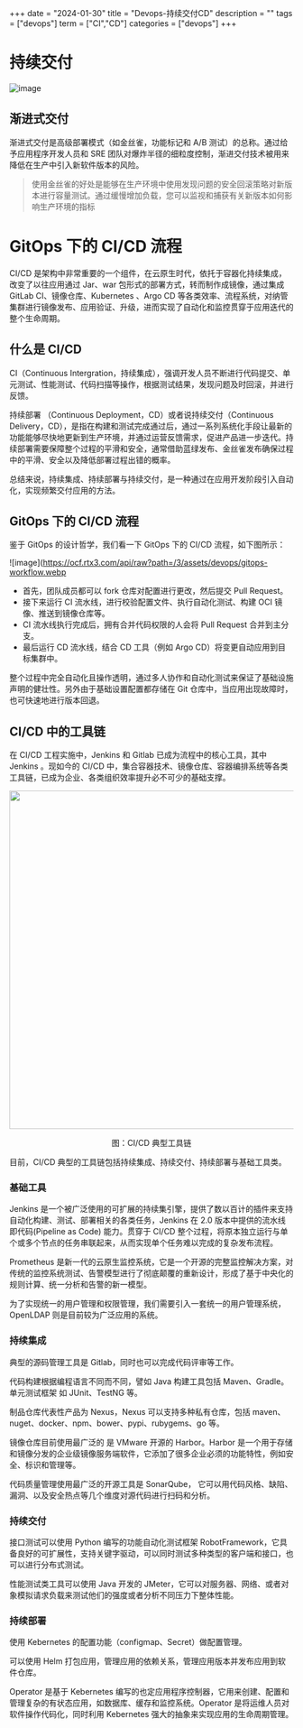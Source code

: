 +++
date = "2024-01-30"
title = "Devops-持续交付CD"
description = ""
tags = ["devops"]
term = ["CI","CD"]
categories = ["devops"]
+++

# 持续交付

![image](https://ocf.rtx3.com/api/raw?path=/3/assets/devops/cd.png)


## 渐进式交付

渐进式交付是高级部署模式（如金丝雀，功能标记和 A/B 测试）的总称。通过给予应用程序开发人员和 SRE 团队对爆炸半径的细粒度控制，渐进交付技术被用来降低在生产中引入新软件版本的风险。

> 使用金丝雀的好处是能够在生产环境中使用发现问题的安全回滚策略对新版本进行容量测试。通过缓慢增加负载，您可以监视和捕获有关新版本如何影响生产环境的指标


# GitOps 下的 CI/CD 流程

CI/CD 是架构中非常重要的一个组件，在云原生时代，依托于容器化持续集成，改变了以往应用通过 Jar、war 包形式的部署方式，转而制作成镜像，通过集成 GitLab CI、镜像仓库、Kubernetes 、Argo CD 等各类效率、流程系统，对纳管集群进行镜像发布、应用验证、升级，进而实现了自动化和监控贯穿于应用迭代的整个生命周期。

## 什么是 CI/CD

CI（Continuous Intergration，持续集成），强调开发人员不断进行代码提交、单元测试、性能测试、代码扫描等操作，根据测试结果，发现问题及时回滚，并进行反馈。

持续部署 （Continuous Deployment，CD）或者说持续交付（Continuous Delivery，CD），是指在构建和测试完成通过后，通过一系列系统化手段让最新的功能能够尽快地更新到生产环境，并通过运营反馈需求，促进产品进一步迭代。持续部署需要保障整个过程的平滑和安全，通常借助蓝绿发布、金丝雀发布确保过程中的平滑、安全以及降低部署过程出错的概率。

总结来说，持续集成、持续部署与持续交付，是一种通过在应用开发阶段引入自动化，实现频繁交付应用的方法。


## GitOps 下的 CI/CD 流程

鉴于 GitOps 的设计哲学，我们看一下 GitOps 下的 CI/CD 流程，如下图所示：


![image](https://ocf.rtx3.com/api/raw?path=/3/assets/devops/gitops-workflow.webp

- 首先，团队成员都可以 fork 仓库对配置进行更改，然后提交 Pull Request。
- 接下来运行 CI 流水线，进行校验配置文件、执行自动化测试、构建 OCI 镜像、推送到镜像仓库等。
- CI 流水线执行完成后，拥有合并代码权限的人会将 Pull Request 合并到主分支。
- 最后运行 CD 流水线，结合 CD 工具（例如 Argo CD）将变更自动应用到目标集群中。

整个过程中完全自动化且操作透明，通过多人协作和自动化测试来保证了基础设施声明的健壮性。另外由于基础设置配置都存储在 Git 仓库中，当应用出现故障时，也可快速地进行版本回退。


## CI/CD 中的工具链

在 CI/CD 工程实施中，Jenkins 和 Gitlab 已成为流程中的核心工具，其中 Jenkins 。现如今的 CI/CD 中，集合容器技术、镜像仓库、容器编排系统等各类工具链，已成为企业、各类组织效率提升必不可少的基础支撑。


<div  align="center">
	<img src="../assets/cicd-tools.png" width = "600"  align=center />
	<p>图：CI/CD 典型工具链</p>
</div>

目前，CI/CD 典型的工具链包括持续集成、持续交付、持续部署与基础工具类。

### 基础工具

Jenkins 是一个被广泛使用的可扩展的持续集引擎，提供了数以百计的插件来支持自动化构建、测试、部署相关的各类任务，Jenkins 在 2.0 版本中提供的流水线即代码(Pipeline as Code) 能力。贯穿于 CI/CD  整个过程，将原本独立运行与单个或多个节点的任务串联起来，从而实现单个任务难以完成的复杂发布流程。

Prometheus 是新一代的云原生监控系统，它是一个开源的完整监控解决方案，对传统的监控系统测试、告警模型进行了彻底颠覆的重新设计，形成了基于中央化的规则计算、统一分析和告警的新一模型。

为了实现统一的用户管理和权限管理，我们需要引入一套统一的用户管理系统，OpenLDAP 则是目前较为广泛应用的系统。

### 持续集成

典型的源码管理工具是 Gitlab，同时也可以完成代码评审等工作。

代码构建根据编程语言不同而不同，譬如 Java 构建工具包括 Maven、Gradle。单元测试框架 如 JUnit、TestNG 等。

制品仓库代表性产品为 Nexus，Nexus 可以支持多种私有仓库，包括 maven、nuget、docker、npm、bower、pypi、rubygems、go 等。

镜像仓库目前使用最广泛的 是 VMware 开源的 Harbor。Harbor 是一个用于存储和镜像分发的企业级镜像服务端软件，它添加了很多企业必须的功能特性，例如安全、标识和管理等。

代码质量管理使用最广泛的开源工具是 SonarQube， 它可以用代码风格、缺陷、漏洞、以及安全热点等几个维度对源代码进行扫码和分析。


### 持续交付

接口测试可以使用 Python 编写的功能自动化测试框架 RobotFramework，它具备良好的可扩展性，支持关键字驱动，可以同时测试多种类型的客户端和接口，也可以进行分布式测试。

性能测试类工具可以使用 Java 开发的 JMeter，它可以对服务器、网络、或者对象模拟请求负载来测试他们的强度或者分析不同压力下整体性能。

### 持续部署

使用 Kebernetes 的配置功能（configmap、Secret）做配置管理。

可以使用 Helm 打包应用，管理应用的依赖关系，管理应用版本并发布应用到软件仓库。

Operator 是基于 Kebernetes 编写的也定应用程序控制器，它用来创建、配置和管理复杂的有状态应用，如数据库、缓存和监控系统。Operator 是将运维人员对软件操作代码化，同时利用 Kebernetes 强大的抽象来实现应用的生命周期管理。